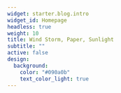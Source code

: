 ```yaml
---
widget: starter.blog.intro
widget_id: Homepage
headless: true
weight: 10
title: Wind Storm, Paper, Sunlight
subtitle: ""
active: false
design:
  background:
    color: "#090a0b"
    text_color_light: true
---
```

